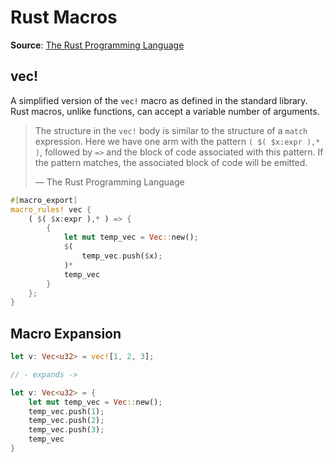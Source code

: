 # Rust Macros

**Source**: [The Rust Programming Language](https://doc.rust-lang.org/book/ch19-06-macros.html)

## vec!

A simplified version of the `vec!` macro as defined in the standard library.
Rust macros, unlike functions, can accept a variable number of arguments.

> The structure in the `vec!` body is similar to the structure of a `match` expression. 
> Here we have one arm with the pattern `( $( $x:expr ),* )`, followed by `=>` and the 
> block of code associated with this pattern. If the pattern matches, the associated 
> block of code will be emitted.
>
> — The Rust Programming Language

```rust
#[macro_export]
macro_rules! vec {
    ( $( $x:expr ),* ) => {
        {
            let mut temp_vec = Vec::new();
            $(
                temp_vec.push($x);
            )*
            temp_vec
        }
    };
}
```

## Macro Expansion

```rust
let v: Vec<u32> = vec![1, 2, 3];

// - expands ->

let v: Vec<u32> = {
    let mut temp_vec = Vec::new();
    temp_vec.push(1);
    temp_vec.push(2);
    temp_vec.push(3);
    temp_vec
}
```
